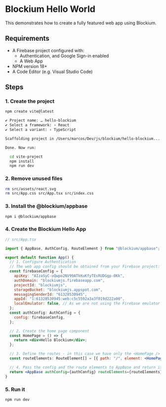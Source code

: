 # Blockium Hello World

This demonstrates how to create a fully featured web app using Blockium.

## Requirements

- A Firebase project configured with:
  - Authentication, and Google Sign-in enabled
  - A Web App
- NPM version 18+
- A Code Editor (e.g. Visual Studio Code)

## Steps

### 1. Create the project

```bash
npm create vite@latest

✔ Project name: … hello-blockium
✔ Select a framework: › React
✔ Select a variant: › TypeScript

Scaffolding project in /Users/marcos/Dev/js/blockium/hello-blockium...

Done. Now run:

  cd vite-project
  npm install
  npm run dev
```

### 2. Remove unused files

```bash
rm src/assets/react.svg
rm src/App.css src/App.tsx src/index.css
```

### 3. Install the @blockium/appbase

```bash
npm i @blockium/appbase
```

### 4. Create the Blockium Hello App

```jsx
// src/App.tsx

import { AppBase, AuthConfig, RouteElement } from "@blockium/appbase";

export default function App() {
  // 1. Configure Authentication
  // The web app config should be obtained from your Firebase project:
  const firebaseConfig = {
    apiKey: "AIzaSyC-uQwpo2NV99ATkKuKfyTEsRUDGgp-0Kk",
    authDomain: "blockiumjs.firebaseapp.com",
    projectId: "blockiumjs",
    storageBucket: "blockiumjs.appspot.com",
    messagingSenderId: "61328530945",
    appId: "1:61328530945:web:c5c5592a3a3f019d222a00",
    localEmulator: false, // As we are not using the Firebase emulator
  };
  const authConfig: AuthConfig = {
    config: firebaseConfig,
  };

  // 2. Create the home page component
  const HomePage = () => {
    return <div>Hello Blockium</div>;
  };

  // 3. Define the routes - in this case we have only the <HomePage />
  const routeElements: RouteElement[] = [{ path: "/", element: <HomePage /> }];

  // 4. Pass the config and the route elements to AppBase and return it
  return <AppBase authConfig={authConfig} routeElements={routeElements} />;
}
```

### 5. Run it

```bash
npm run dev
```
